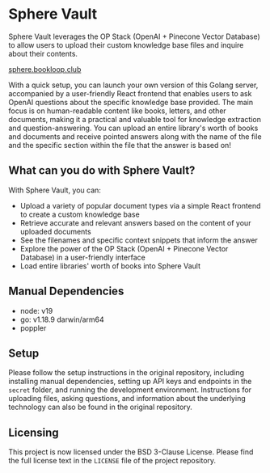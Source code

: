 # Sphere Vault

Sphere Vault leverages the OP Stack (OpenAI + Pinecone Vector Database) to allow users to upload their custom knowledge base files and inquire about their contents.

[sphere.bookloop.club](https://sphere.bookloop.club)

With a quick setup, you can launch your own version of this Golang server, accompanied by a user-friendly React frontend that enables users to ask OpenAI questions about the specific knowledge base provided. The main focus is on human-readable content like books, letters, and other documents, making it a practical and valuable tool for knowledge extraction and question-answering. You can upload an entire library's worth of books and documents and receive pointed answers along with the name of the file and the specific section within the file that the answer is based on!

## What can you do with Sphere Vault?

With Sphere Vault, you can:

* Upload a variety of popular document types via a simple React frontend to create a custom knowledge base
* Retrieve accurate and relevant answers based on the content of your uploaded documents
* See the filenames and specific context snippets that inform the answer
* Explore the power of the OP Stack (OpenAI + Pinecone Vector Database) in a user-friendly interface
* Load entire libraries' worth of books into Sphere Vault

## Manual Dependencies

* node: v19
* go: v1.18.9 darwin/arm64
* poppler

## Setup

Please follow the setup instructions in the original repository, including installing manual dependencies, setting up API keys and endpoints in the `secret` folder, and running the development environment. Instructions for uploading files, asking questions, and information about the underlying technology can also be found in the original repository.

## Licensing

This project is now licensed under the BSD 3-Clause License. Please find the full license text in the `LICENSE` file of the project repository.
